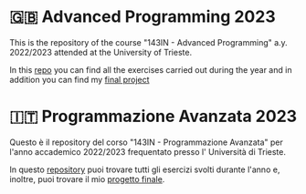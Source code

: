 # :gb: Advanced Programming 2023

This is the repository of the course "143IN - Advanced Programming" a.y. 2022/2023 attended at the University of
Trieste.

In this [repo](.) you can find all the exercises carried out during the year and in addition you can find
my [final project](./Final_Project)

# :it: Programmazione Avanzata 2023

Questo è il repository del corso "143IN - Programmazione Avanzata" per l'anno accademico 2022/2023 frequentato presso l'
Università di Trieste.

In questo [repository](.) puoi trovare tutti gli esercizi svolti durante l'anno e, inoltre, puoi trovare il
mio [progetto finale](./Final_Project).
